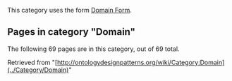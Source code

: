 This category uses the form [Domain Form](../Form/Domain_Form "Form:Domain Form").





## Pages in category "Domain"


The following 69 pages are in this category, out of 69 total.




Retrieved from "[http://ontologydesignpatterns.org/wiki/Category:Domain](../Category/Domain)"